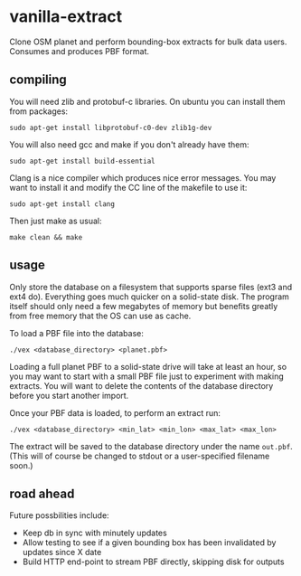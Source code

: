 vanilla-extract
===============

Clone OSM planet and perform bounding-box extracts for bulk data users. Consumes and produces PBF format.

## compiling

You will need zlib and protobuf-c libraries. On ubuntu you can install them from packages:

`sudo apt-get install libprotobuf-c0-dev zlib1g-dev`

You will also need gcc and make if you don't already have them:

`sudo apt-get install build-essential`

Clang is a nice compiler which produces nice error messages. You may want to install it and modify the CC line of the makefile to use it:

`sudo apt-get install clang`

Then just make as usual:

`make clean && make`

## usage

Only store the database on a filesystem that supports sparse files (ext3 and ext4 do). Everything goes much quicker on a solid-state disk. 
The program itself should only need a few megabytes of memory but benefits greatly from free memory that the OS can use as cache.

To load a PBF file into the database:

`./vex <database_directory> <planet.pbf>`

Loading a full planet PBF to a solid-state drive will take at least an hour, so you may want to start with a small PBF file just to experiment with making extracts. You will want to delete the contents of the database directory before you start another import.

Once your PBF data is loaded, to perform an extract run:

`./vex <database_directory> <min_lat> <min_lon> <max_lat> <max_lon>`

The extract will be saved to the database directory under the name `out.pbf`. (This will of course be changed to stdout or a user-specified filename soon.)

## road ahead

Future possbilities include:

* Keep db in sync with minutely updates
* Allow testing to see if a given bounding box has been invalidated by updates since X date 
* Build HTTP end-point to stream PBF directly, skipping disk for outputs

